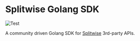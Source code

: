 # Splitwise Golang SDK

![Test](https://github.com/anvari1313/splitwise.go/actions/workflows/test.yml/badge.svg)

A community driven Golang SDK for [Splitwise](https://splitwise.com) 3rd-party APIs.
